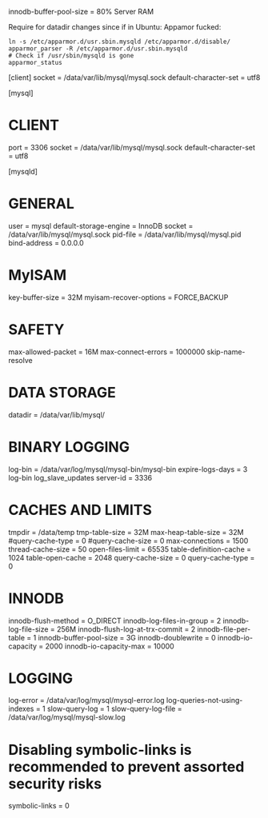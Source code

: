 innodb-buffer-pool-size = 80% Server RAM

Require for datadir changes since if in Ubuntu: Appamor fucked:

```
ln -s /etc/apparmor.d/usr.sbin.mysqld /etc/apparmor.d/disable/
apparmor_parser -R /etc/apparmor.d/usr.sbin.mysqld
# Check if /usr/sbin/mysqld is gone
apparmor_status
```

[client]
socket                         = /data/var/lib/mysql/mysql.sock
default-character-set          = utf8

[mysql]

# CLIENT #
port                           = 3306
socket                         = /data/var/lib/mysql/mysql.sock
default-character-set          = utf8

[mysqld]

# GENERAL #
user                           = mysql
default-storage-engine         = InnoDB
socket                         = /data/var/lib/mysql/mysql.sock
pid-file                       = /data/var/lib/mysql/mysql.pid
bind-address                   = 0.0.0.0


# MyISAM #
key-buffer-size                = 32M
myisam-recover-options         = FORCE,BACKUP

# SAFETY #
max-allowed-packet             = 16M
max-connect-errors             = 1000000
skip-name-resolve

# DATA STORAGE #
datadir                        = /data/var/lib/mysql/

# BINARY LOGGING #
log-bin                        = /data/var/log/mysql/mysql-bin/mysql-bin
expire-logs-days               = 3
log-bin
log_slave_updates
server-id                      = 3336

# CACHES AND LIMITS #
tmpdir                         = /data/temp
tmp-table-size                 = 32M
max-heap-table-size            = 32M
#query-cache-type              = 0
#query-cache-size              = 0
max-connections                = 1500
thread-cache-size              = 50
open-files-limit               = 65535
table-definition-cache         = 1024
table-open-cache               = 2048
query-cache-size               = 0
query-cache-type               = 0

# INNODB #
innodb-flush-method            = O_DIRECT
innodb-log-files-in-group      = 2
innodb-log-file-size           = 256M
innodb-flush-log-at-trx-commit = 2
innodb-file-per-table          = 1
innodb-buffer-pool-size        = 3G
innodb-doublewrite             = 0
innodb-io-capacity             = 2000
innodb-io-capacity-max         = 10000

# LOGGING #
log-error                      = /data/var/log/mysql/mysql-error.log
log-queries-not-using-indexes  = 1
slow-query-log                 = 1
slow-query-log-file            = /data/var/log/mysql/mysql-slow.log

# Disabling symbolic-links is recommended to prevent assorted security risks
symbolic-links                 = 0

```
